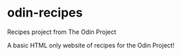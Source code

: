 # odin-recipes
Recipes project from The Odin Project

A basic HTML only website of recipes for the Odin Project!